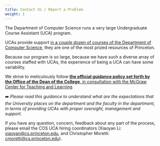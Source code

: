 ```yaml
---
title: Contact Us / Report a Problem
weight: 1
---
```


The Department of Computer Science runs a very large Undergraduate Course Assistant (UCA) program.

UCAs provide support [in a couple dozen of courses of the Department of Computer Science](https://odoc.princeton.edu/faculty/teaching-support/policy-undergraduate-course-assistants), they are one of the most prized resources of Princeton.

Because our program is so large, because we have such a diverse array of courses staffed with UCAs, the experience of being a UCA can have some variability.

We strive to meticulously follow [**the official guidance policy set forth by the Office of the Dean of the College**, in consultation with the McGraw Center for Teaching and Learning](https://odoc.princeton.edu/faculty/teaching-support/policy-undergraduate-course-assistants).

➡️ _Please read this guidance to understand what are the expectations that the University places on the department and the faculty in the department, in terms of providing UCAs with proper oversight, management and support._

If you have any question, concern, feedback about any part of the process, please email the COS UCA hiring coordinators (Xiaoyan Li: xiaoyan@cs.princeton.edu, and Christopher Moretti: cmoretti@cs.princeton.edu).

<!-- 
##commented out old feedback form: [please submit it to our anonymous form](https://forms.gle/eRJsRcUtKcuFeAvE6) 
-->
